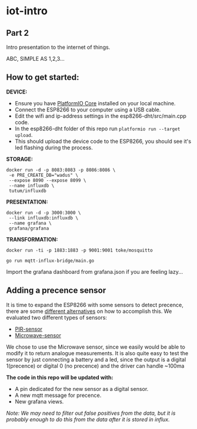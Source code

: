 # iot-intro

## Part 2

Intro presentation to the internet of things.

ABC, SIMPLE AS 1,2,3...

## How to get started:

**DEVICE:**
 - Ensure you have [PlatformIO Core](http://docs.platformio.org/en/latest/installation.html) installed on your local machine.
 - Connect the ESP8266 to your computer using a USB cable.
 - Edit the wifi and ip-address settings in the esp8266-dht/src/main.cpp code.
 - In the esp8266-dht folder of this repo run `platformio run --target upload`.
 - This should upload the device code to the ESP8266, you should see it's led flashing during the process.


**STORAGE:**
```
docker run -d -p 8083:8083 -p 8086:8086 \
 -e PRE_CREATE_DB="wadus" \
 --expose 8090 --expose 8099 \
 --name influxdb \
 tutum/influxdb
 ```

**PRESENTATION:**
```
docker run -d -p 3000:3000 \
 --link influxdb:influxdb \
 --name grafana \
 grafana/grafana
 ```

**TRANSFORMATION:**

```
docker run -ti -p 1883:1883 -p 9001:9001 toke/mosquitto
```


```
go run mqtt-influx-bridge/main.go
```

Import the grafana dashboard from grafana.json if you are feeling lazy...


## Adding a precence sensor

It is time to expand the ESP8266 with some sensors to detect precence, there are some [different alternatives](http://www.instructables.com/id/PIR-and-Radar-Sensor-Comparison/) on how to accomplish this.
We evaluated two different types of sensors:

* [PIR-sensor](https://learn.adafruit.com/pir-passive-infrared-proximity-motion-sensor?view=all)
* [Microwave-sensor](https://github.com/jdesbonnet/RCWL-0516)

We chose to use the Microwave sensor, since we easily would be able to modify it to return analogue measurements.
It is also quite easy to test the sensor by just connecting a battery and a led, since the output is a digital 1(precence) or digital 0 (no precence) and the driver can handle ~100ma

**The code in this repo will be updated with:**
* A pin dedicated for the new sensor as a digital sensor.
* A new mqtt message for precence.
* New grafana views.

*Note: We may need to filter out false positives from the data, but it is probably enough to do this from the data after it is stored in influx.*


